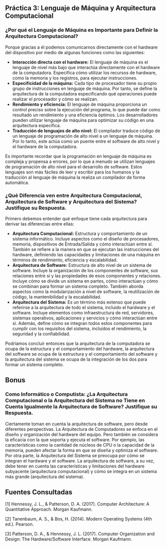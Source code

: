 ## Práctica 3: Lenguaje de Máquina y Arquitectura Computacional ##

### ¿Por qué el Lenguaje de Máquina es Importante para Definir la Arquitectura Computacional?

Porque gracias a él podemos comunicarnos directamente con el hardware del dispositivo por medio de algunas funciones como las siguientes:

- **Interacción directa con el hardware:** El lenguaje de máquina es el lenguaje de nivel más bajo que interactúa directamente con el hardware de la computadora. Especifica cómo utilizar los recursos de hardware, como la memoria y los registros, para ejecutar instrucciones.
- **Especificidad de la máquina:** Cada tipo de procesador tiene su propio grupo de instrucciones en lenguaje de máquina. Por tanto, se define la arquitectura de la computadora especificando qué operaciones puede realizar el procesador y cómo se realizan.
- **Rendimiento y eficiencia:** El lenguaje de máquina proporciona un control preciso sobre la ejecución del programa, lo que puede dar como resultado un rendimiento y una eficiencia óptimos. Los desarrolladores pueden utilizar lenguaje de máquina para optimizar su código en una arquitectura específica.
- **Traducción de lenguajes de alto nivel:** El compilador traduce código de un lenguaje de programación de alto nivel a un lenguaje de máquina. Por lo tanto, este actúa como un puente entre el software de alto nivel y el hardware de la computadora.

Es importante recordar que la programación en lenguaje de máquina es compleja y propensa a errores, por lo que a menudo se utilizan lenguajes de programación de alto nivel para el desarrollo de software. Estos lenguajes son más fáciles de leer y escribir para los humanos y la traducción al lenguaje de máquina la realiza un compilador de forma automática.


### ¿Qué Diferencia ven entre Arquitectura Computacional, Arquitectura de Software y Arquitectura del Sistema? Justifique su Respuesta.

Primero debemos entender qué enfoque tiene cada arquitectura para derivar las diferencias entre ellas:

- **Arquitectura Computacional:** Estructura y comportamiento de un sistema informático. Incluye aspectos como el diseño de procesadores, memoria, dispositivos de Entrada/Salida y cómo interactúan entre sí. También se refiere a la manera en que se ejecutan las instrucciones del hardware, definiendo las capacidades y limitaciones de una máquina en términos de rendimiento, eficiencia y escalabilidad.
- **Arquitectura de Software:** Estructura de alto nivel de un sistema de software. Incluye la organización de los componentes de software, sus relaciones entre sí y las propiedades de esos componentes y relaciones. Incluye cómo se divide un sistema en partes, cómo interactúan y cómo se combinan para formar un sistema completo. También aborda aspectos como la modularización a nivel de software, la reutilización de código, la mantenibilidad y la escalabilidad.
- **Arquitectura del Sistema:** Es un término más extenso que puede referirse a la arquitectura de todo el sistema, incluido el hardware y el software. Incluye elementos como infraestructura de red, servidores, sistemas operativos, aplicaciones y servicios y cómo interactúan entre sí. Además, define cómo se integran todos estos componentes para cumplir con los requisitos del sistema, incluidos el rendimiento, la seguridad y la confiabilidad.

Podríamos concluir entonces que la arquitectura de la computadora se ocupa de la estructura y el comportamiento del hardware, la arquitectura del software se ocupa de la estructura y el comportamiento del software y la arquitectura del sistema se ocupa de la integración de los dos para formar un sistema completo.

## Bonus ##

### Como Informático o Computista: ¿La Arquitectura Computacional o la Arquitectura del Sistema no Tiene en Cuenta Igualmente la Arquitectura de Software? Justifique su Respuesta.

Ciertamente toman en cuenta la arquitectura de software, pero desde diferentes perspectivas. La Arquitectura de Computadores se enfoca en el diseño y organización del hardware del equipo. Pero también se considera la eficacia con la que soporta y ejecuta el software. Por ejemplo, las características como la cantidad de núcleos de CPU o la capacidad de la memoria, pueden afectar la forma en que se diseña y optimiza el software. Por otra parte, la Arquitectura del Sistema se preocupa por cómo se integran el hardware y el software. La arquitectura de software, a su vez, debe tener en cuenta las características y limitaciones del hardware subyacente (arquitectura computacional) y cómo se integra en un sistema más grande (arquitectura del sistema).

## Fuentes Consultadas 

[1] Hennessy, J. L., & Patterson, D. A. (2017). Computer Architecture: A Quantitative Approach. Morgan Kaufmann.


[2] Tanenbaum, A. S., & Bos, H. (2014). Modern Operating Systems (4th ed.). Pearson.


[3] Patterson, D. A., & Hennessy, J. L. (2017). Computer Organization and Design: The Hardware/Software Interface. Morgan Kaufmann.
